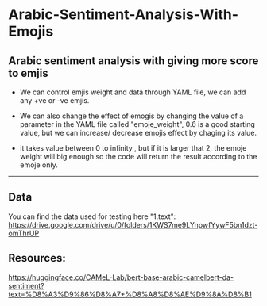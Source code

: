 # Arabic-Sentiment-Analysis-With-Emojis

**Arabic sentiment analysis with giving more score to emjis**
---

* We can control emjis weight and data through YAML file, we can add any +ve or -ve emjis.

* We can also change the effect of emogis by changing the value of a parameter in the YAML file called "emoje_weight", 0.6 is a good starting value, but we can increase/ decrease emojis effect by chaging its value.

* it takes value between 0 to infinity , but if it is larger that 2, the emoje weight will big enough so the code will return the result according to the emoje only.

---
## Data

You can find the data used for testing here "1.text":
https://drive.google.com/drive/u/0/folders/1KWS7me9LYnpwfYywF5bn1dzt-omThrUP

## Resources:

 https://huggingface.co/CAMeL-Lab/bert-base-arabic-camelbert-da-sentiment?text=%D8%A3%D9%86%D8%A7+%D8%A8%D8%AE%D9%8A%D8%B1
